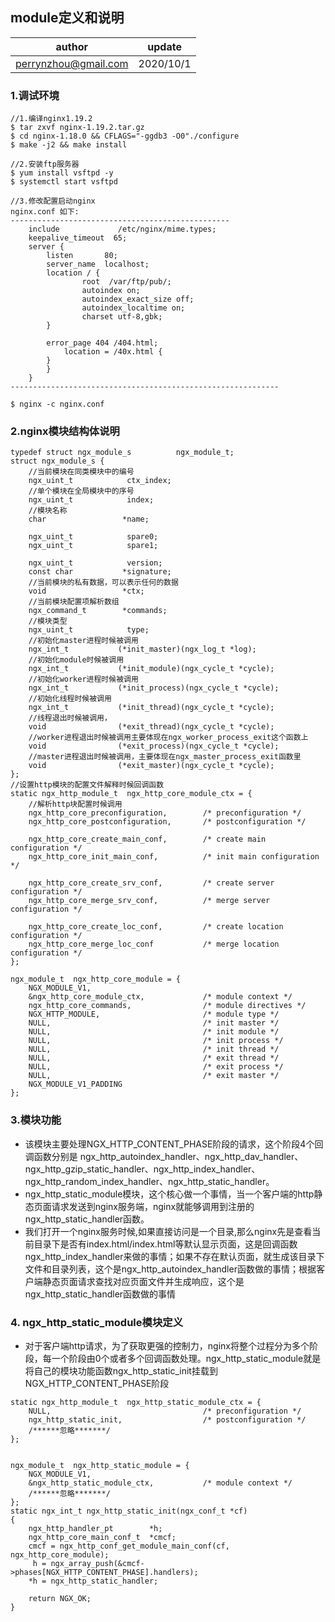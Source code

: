 ## module定义和说明

| author | update |
| ------ | ------ |
| perrynzhou@gmail.com | 2020/10/1 |
### 1.调试环境

```
//1.编译nginx1.19.2
$ tar zxvf nginx-1.19.2.tar.gz
$ cd nginx-1.18.0 && CFLAGS="-ggdb3 -O0"./configure
$ make -j2 && make install

//2.安装ftp服务器
$ yum install vsftpd -y
$ systemctl start vsftpd

//3.修改配置启动nginx
nginx.conf 如下:
-------------------------------------------------
	include             /etc/nginx/mime.types;
	keepalive_timeout  65;
 	server {
        listen       80;
        server_name  localhost;
        location / {
                root  /var/ftp/pub/;
                autoindex on;
                autoindex_exact_size off;
                autoindex_localtime on;
                charset utf-8,gbk;
        }

        error_page 404 /404.html;
            location = /40x.html {
        }
   		}	
	}
------------------------------------------------------------

$ nginx -c nginx.conf
```

### 2.nginx模块结构体说明

```
typedef struct ngx_module_s          ngx_module_t;
struct ngx_module_s {
    //当前模块在同类模块中的编号
    ngx_uint_t            ctx_index;
    //单个模块在全局模块中的序号
    ngx_uint_t            index;
    //模块名称
    char                 *name;

    ngx_uint_t            spare0;
    ngx_uint_t            spare1;

    ngx_uint_t            version;
    const char           *signature;
    //当前模块的私有数据，可以表示任何的数据
    void                 *ctx;
    //当前模块配置项解析数组
    ngx_command_t        *commands;
    //模块类型
    ngx_uint_t            type;
    //初始化master进程时候被调用
    ngx_int_t           (*init_master)(ngx_log_t *log);
    //初始化module时候被调用
    ngx_int_t           (*init_module)(ngx_cycle_t *cycle);
    //初始化worker进程时候被调用
    ngx_int_t           (*init_process)(ngx_cycle_t *cycle);
    //初始化线程时候被调用
    ngx_int_t           (*init_thread)(ngx_cycle_t *cycle);
    //线程退出时候被调用，
    void                (*exit_thread)(ngx_cycle_t *cycle);
    //worker进程退出时候被调用主要体现在ngx_worker_process_exit这个函数上
    void                (*exit_process)(ngx_cycle_t *cycle);
	//master进程退出时候被调用，主要体现在ngx_master_process_exit函数里
    void                (*exit_master)(ngx_cycle_t *cycle);
};
//设置http模块的配置文件解释时候回调函数
static ngx_http_module_t  ngx_http_core_module_ctx = {
    //解析http块配置时候调用
    ngx_http_core_preconfiguration,        /* preconfiguration */
    ngx_http_core_postconfiguration,       /* postconfiguration */

    ngx_http_core_create_main_conf,        /* create main configuration */
    ngx_http_core_init_main_conf,          /* init main configuration */

    ngx_http_core_create_srv_conf,         /* create server configuration */
    ngx_http_core_merge_srv_conf,          /* merge server configuration */

    ngx_http_core_create_loc_conf,         /* create location configuration */
    ngx_http_core_merge_loc_conf           /* merge location configuration */
};

ngx_module_t  ngx_http_core_module = {
    NGX_MODULE_V1,
    &ngx_http_core_module_ctx,             /* module context */
    ngx_http_core_commands,                /* module directives */
    NGX_HTTP_MODULE,                       /* module type */
    NULL,                                  /* init master */
    NULL,                                  /* init module */
    NULL,                                  /* init process */
    NULL,                                  /* init thread */
    NULL,                                  /* exit thread */
    NULL,                                  /* exit process */
    NULL,                                  /* exit master */
    NGX_MODULE_V1_PADDING
};
```

### 3.模块功能
- 该模块主要处理NGX_HTTP_CONTENT_PHASE阶段的请求，这个阶段4个回调函数分别是 ngx_http_autoindex_handler、ngx_http_dav_handler、ngx_http_gzip_static_handler、ngx_http_index_handler、ngx_http_random_index_handler、ngx_http_static_handler。
- ngx_http_static_module模块，这个核心做一个事情，当一个客户端的http静态页面请求发送到nginx服务端，nginx就能够调用到注册的ngx_http_static_handler函数。
- 我们打开一个nginx服务时候,如果直接访问是一个目录,那么nginx先是查看当前目录下是否有index.html/index.html等默认显示页面，这是回调函数ngx_http_index_handler来做的事情；如果不存在默认页面，就生成该目录下文件和目录列表，这个是ngx_http_autoindex_handler函数做的事情；根据客户端静态页面请求查找对应页面文件并生成响应，这个是ngx_http_static_handler函数做的事情


### 4. ngx_http_static_module模块定义
- 对于客户端http请求，为了获取更强的控制力，nginx将整个过程分为多个阶段，每一个阶段由0个或者多个回调函数处理。ngx_http_static_module就是将自己的模块功能函数ngx_http_static_init挂载到NGX_HTTP_CONTENT_PHASE阶段
```
static ngx_http_module_t  ngx_http_static_module_ctx = {
    NULL,                                  /* preconfiguration */
    ngx_http_static_init,                  /* postconfiguration */
	/******忽略*******/
};


ngx_module_t  ngx_http_static_module = {
    NGX_MODULE_V1,
    &ngx_http_static_module_ctx,           /* module context */
	/******忽略*******/
};
static ngx_int_t ngx_http_static_init(ngx_conf_t *cf)
{
    ngx_http_handler_pt        *h;
    ngx_http_core_main_conf_t  *cmcf;
    cmcf = ngx_http_conf_get_module_main_conf(cf, ngx_http_core_module);
     h = ngx_array_push(&cmcf->phases[NGX_HTTP_CONTENT_PHASE].handlers);
    *h = ngx_http_static_handler;

    return NGX_OK;
}

```